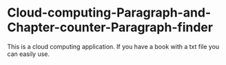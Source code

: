 # Cloud-computing-Paragraph-and-Chapter-counter-Paragraph-finder
This is a cloud computing application. If you have a book with a txt file you can easily use.
